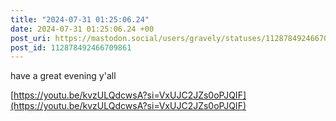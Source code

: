 ```yaml
---
title: "2024-07-31 01:25:06.24"
date: 2024-07-31 01:25:06.24 +00
post_uri: https://mastodon.social/users/gravely/statuses/112878492466709861
post_id: 112878492466709861
---
```

have a great evening y'all

[https://youtu.be/kvzULQdcwsA?si=VxUJC2JZs0oPJQIF](https://youtu.be/kvzULQdcwsA?si=VxUJC2JZs0oPJQIF)


